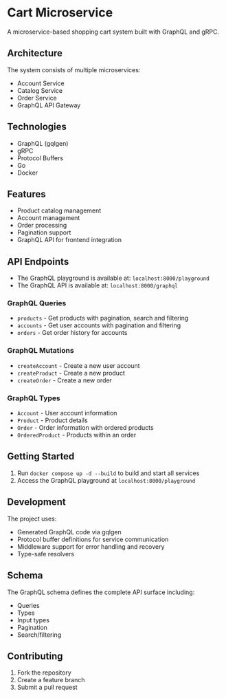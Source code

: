 # Cart Microservice

A microservice-based shopping cart system built with GraphQL and gRPC.

## Architecture

The system consists of multiple microservices:

- Account Service
- Catalog Service
- Order Service
- GraphQL API Gateway

## Technologies

- GraphQL (gqlgen)
- gRPC
- Protocol Buffers
- Go
- Docker

## Features

- Product catalog management
- Account management
- Order processing
- Pagination support
- GraphQL API for frontend integration

## API Endpoints

- The GraphQL playground is available at: `localhost:8000/playground`
- The GraphQL API is available at: `localhost:8000/graphql`

### GraphQL Queries

- `products` - Get products with pagination, search and filtering
- `accounts` - Get user accounts with pagination and filtering
- `orders` - Get order history for accounts

### GraphQL Mutations

- `createAccount` - Create a new user account
- `createProduct` - Create a new product
- `createOrder` - Create a new order

### GraphQL Types

- `Account` - User account information
- `Product` - Product details
- `Order` - Order information with ordered products
- `OrderedProduct` - Products within an order

## Getting Started

1. Run `docker compose up -d --build` to build and start all services
2. Access the GraphQL playground at `localhost:8000/playground`

## Development

The project uses:

- Generated GraphQL code via gqlgen
- Protocol buffer definitions for service communication
- Middleware support for error handling and recovery
- Type-safe resolvers

## Schema

The GraphQL schema defines the complete API surface including:

- Queries
- Types
- Input types
- Pagination
- Search/filtering

## Contributing

1. Fork the repository
2. Create a feature branch
3. Submit a pull request
